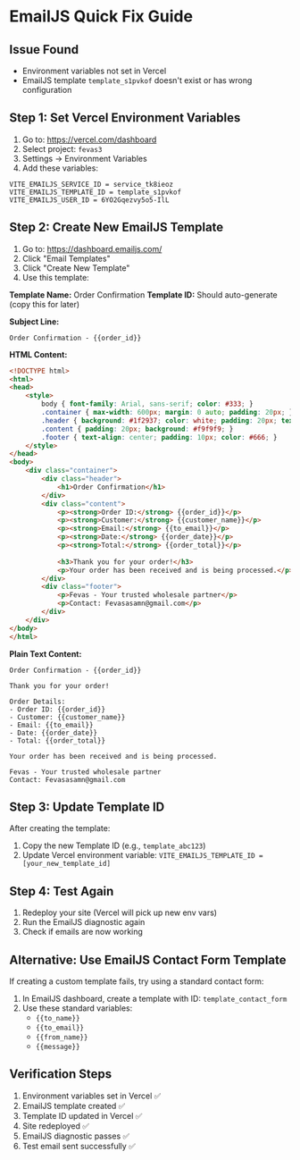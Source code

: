 # EmailJS Quick Fix Guide

## Issue Found
- Environment variables not set in Vercel
- EmailJS template `template_s1pvkof` doesn't exist or has wrong configuration

## Step 1: Set Vercel Environment Variables

1. Go to: https://vercel.com/dashboard
2. Select project: `fevas3`
3. Settings → Environment Variables
4. Add these variables:

```
VITE_EMAILJS_SERVICE_ID = service_tk8ieoz
VITE_EMAILJS_TEMPLATE_ID = template_s1pvkof
VITE_EMAILJS_USER_ID = 6YO2Gqezvy5o5-IlL
```

## Step 2: Create New EmailJS Template

1. Go to: https://dashboard.emailjs.com/
2. Click "Email Templates"
3. Click "Create New Template"
4. Use this template:

**Template Name:** Order Confirmation
**Template ID:** Should auto-generate (copy this for later)

**Subject Line:**
```
Order Confirmation - {{order_id}}
```

**HTML Content:**
```html
<!DOCTYPE html>
<html>
<head>
    <style>
        body { font-family: Arial, sans-serif; color: #333; }
        .container { max-width: 600px; margin: 0 auto; padding: 20px; }
        .header { background: #1f2937; color: white; padding: 20px; text-align: center; }
        .content { padding: 20px; background: #f9f9f9; }
        .footer { text-align: center; padding: 10px; color: #666; }
    </style>
</head>
<body>
    <div class="container">
        <div class="header">
            <h1>Order Confirmation</h1>
        </div>
        <div class="content">
            <p><strong>Order ID:</strong> {{order_id}}</p>
            <p><strong>Customer:</strong> {{customer_name}}</p>
            <p><strong>Email:</strong> {{to_email}}</p>
            <p><strong>Date:</strong> {{order_date}}</p>
            <p><strong>Total:</strong> {{order_total}}</p>
            
            <h3>Thank you for your order!</h3>
            <p>Your order has been received and is being processed.</p>
        </div>
        <div class="footer">
            <p>Fevas - Your trusted wholesale partner</p>
            <p>Contact: Fevasasamn@gmail.com</p>
        </div>
    </div>
</body>
</html>
```

**Plain Text Content:**
```
Order Confirmation - {{order_id}}

Thank you for your order!

Order Details:
- Order ID: {{order_id}}
- Customer: {{customer_name}}
- Email: {{to_email}}
- Date: {{order_date}}
- Total: {{order_total}}

Your order has been received and is being processed.

Fevas - Your trusted wholesale partner
Contact: Fevasasamn@gmail.com
```

## Step 3: Update Template ID

After creating the template:
1. Copy the new Template ID (e.g., `template_abc123`)
2. Update Vercel environment variable:
   `VITE_EMAILJS_TEMPLATE_ID = [your_new_template_id]`

## Step 4: Test Again

1. Redeploy your site (Vercel will pick up new env vars)
2. Run the EmailJS diagnostic again
3. Check if emails are now working

## Alternative: Use EmailJS Contact Form Template

If creating a custom template fails, try using a standard contact form:

1. In EmailJS dashboard, create a template with ID: `template_contact_form`
2. Use these standard variables:
   - `{{to_name}}`
   - `{{to_email}}`
   - `{{from_name}}`
   - `{{message}}`

## Verification Steps

1. Environment variables set in Vercel ✅
2. EmailJS template created ✅
3. Template ID updated in Vercel ✅
4. Site redeployed ✅
5. EmailJS diagnostic passes ✅
6. Test email sent successfully ✅

